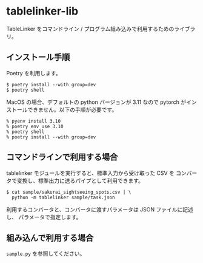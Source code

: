 # tablelinker-lib

TableLinker をコマンドライン / プログラム組み込みで利用するためのライブラリ。

## インストール手順

Poetry を利用します。

```
$ poetry install --with group=dev
$ poetry shell
```

MacOS の場合、デフォルトの python バージョンが 3.11 なので
pytorch がインストールできません。以下の手順が必要です。

```
% pyenv install 3.10
% poetry env use 3.10
% poetry shell
% poetry install --with group=dev
```

## コマンドラインで利用する場合

tablelinker モジュールを実行すると、標準入力から受け取った CSV を
コンバータで変換し、標準出力に送るパイプとして利用できます。

```
$ cat sample/sakurai_sightseeing_spots.csv | \
  python -m tablelinker sample/task.json
```

利用するコンバータと、コンバータに渡すパラメータは JSON ファイルに記述し、
パラメータで指定します。

## 組み込んで利用する場合

`sample.py` を参照してください。
